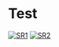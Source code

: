 # Test
[![SR1](https://img.youtube.com/vi/nNWG7DGQrYs/0.jpg)](https://youtu.be/nNWG7DGQrYs) [![SR2](https://img.youtube.com/vi/Q6KqRZ9lyes/0.jpg)](https://youtu.be/Q6KqRZ9lyes)



